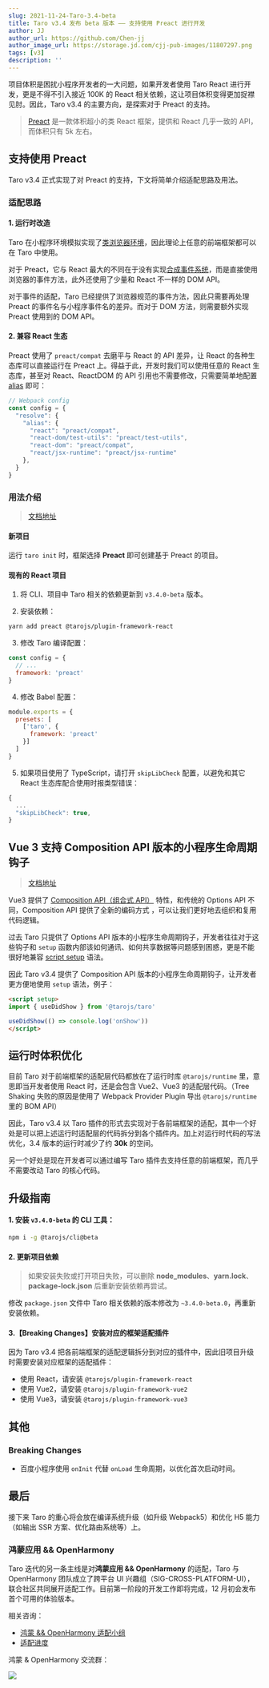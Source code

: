 ```yaml
---
slug: 2021-11-24-Taro-3.4-beta
title: Taro v3.4 发布 beta 版本 —— 支持使用 Preact 进行开发
author: JJ
author_url: https://github.com/Chen-jj
author_image_url: https://storage.jd.com/cjj-pub-images/11807297.png
tags: [v3]
description: ''
---
```


项目体积是困扰小程序开发者的一大问题，如果开发者使用 Taro React 进行开发，更是不得不引入接近 100K 的 React 相关依赖，这让项目体积变得更加捉襟见肘。因此，Taro v3.4 的主要方向，是探索对于 Preact 的支持。

> [Preact](https://preactjs.com/) 是一款体积超小的类 React 框架，提供和 React 几乎一致的 API，而体积只有 5k 左右。

## 支持使用 Preact

Taro v3.4 正式实现了对 Preact 的支持，下文将简单介绍适配思路及用法。

### 适配思路

#### 1. 运行时改造

Taro 在小程序环境模拟实现了[类浏览器环境](https://docs.taro.zone/docs/next/implement-note#%E8%BF%90%E8%A1%8C%E6%97%B6)，因此理论上任意的前端框架都可以在 Taro 中使用。

对于 Preact，它与 React 最大的不同在于没有实现[合成事件系统](https://reactjs.org/docs/events.html)，而是直接使用浏览器的事件方法，此外还使用了少量和 React 不一样的 DOM API。

对于事件的适配，Taro 已经提供了浏览器规范的事件方法，因此只需要再处理 Preact 的事件名与小程序事件名的差异。而对于 DOM 方法，则需要额外实现  Preact 使用到的 DOM API。

#### 2. 兼容 React 生态

Preact 使用了 `preact/compat` 去磨平与 React 的 API 差异，让 React 的各种生态库可以直接运行在 Preact 上。得益于此，开发时我们可以使用任意的 React 生态库，甚至对 React、ReactDOM 的 API 引用也不需要修改，只需要简单地配置 [alias](https://preactjs.com/guide/v10/switching-to-preact#setting-up-compat) 即可：

```js
// Webpack config
const config = {
  "resolve": {
    "alias": {
      "react": "preact/compat",
      "react-dom/test-utils": "preact/test-utils",
      "react-dom": "preact/compat",
      "react/jsx-runtime": "preact/jsx-runtime"
    },
  }
}
```

### 用法介绍

> [文档地址](https://docs.taro.zone/docs/next/preact)

#### 新项目

运行 `taro init` 时，框架选择 **Preact** 即可创建基于 Preact 的项目。

#### 现有的 React 项目

1. 将 CLI、项目中 Taro 相关的依赖更新到 `v3.4.0-beta` 版本。

2. 安装依赖：

```bash
yarn add preact @tarojs/plugin-framework-react
```

3. 修改 Taro 编译配置：

```js title="config/index.js" {3}
const config = {
  // ...
  framework: 'preact'
}
```

4. 修改 Babel 配置：

```js title="babel.config.js" {4}
module.exports = {
  presets: [
    ['taro', {
      framework: 'preact'
    }]
  ]
}
```

5. 如果项目使用了 TypeScript，请打开 `skipLibCheck` 配置，以避免和其它 React 生态库配合使用时报类型错误：

```js title="tsconfig.json" {3}
{
  ...
  "skipLibCheck": true,
}
```

## Vue 3 支持 Composition API 版本的小程序生命周期钩子

> [文档地址](https://docs.taro.zone/docs/next/composition-api)

Vue3 提供了 [Composition API（组合式 API）](https://v3.vuejs.org/guide/composition-api-introduction.html#why-composition-api) 特性，和传统的 Options API 不同，Composition API 提供了全新的编码方式 ，可以让我们更好地去组织和复用代码逻辑。

过去 Taro 只提供了 Options API 版本的小程序生命周期钩子，开发者往往对于这些钩子和 `setup` 函数内部该如何通讯、如何共享数据等问题感到困惑，更是不能很好地兼容 [script setup](https://v3.vuejs.org/api/sfc-script-setup.html#basic-syntax) 语法。

因此 Taro v3.4 提供了 Composition API 版本的小程序生命周期钩子，让开发者更方便地使用 `setup` 语法，例子：

```html
<script setup>
import { useDidShow } from '@tarojs/taro'

useDidShow(() => console.log('onShow'))
</script>
```

## 运行时体积优化

目前 Taro 对于前端框架的适配层代码都放在了运行时库 `@tarojs/runtime` 里，意思即当开发者使用 React 时，还是会包含 Vue2、Vue3 的适配层代码。（Tree Shaking 失败的原因是使用了 Webpack Provider Plugin 导出 `@tarojs/runtime` 里的 BOM API）

因此，Taro v3.4 以 Taro 插件的形式去实现对于各前端框架的适配，其中一个好处是可以把上述运行时适配层的代码拆分到各个插件内。加上对运行时代码的写法优化，3.4 版本的运行时减少了约 **30k** 的空间。

另一个好处是现在开发者可以通过编写 Taro 插件去支持任意的前端框架，而几乎不需要改动 Taro 的核心代码。

## 升级指南

#### 1. 安装 `v3.4.0-beta` 的 CLI 工具：

```bash
npm i -g @tarojs/cli@beta
```

#### 2. 更新项目依赖

> 如果安装失败或打开项目失败，可以删除 **node_modules**、**yarn.lock**、**package-lock.json** 后重新安装依赖再尝试。

修改 `package.json` 文件中 Taro 相关依赖的版本修改为 `~3.4.0-beta.0`，再重新安装依赖。

#### 3.【Breaking Changes】安装对应的框架适配插件

因为 Taro v3.4 把各前端框架的适配逻辑拆分到对应的插件中，因此旧项目升级时需要安装对应框架的适配插件：

- 使用 React，请安装 `@tarojs/plugin-framework-react`
- 使用 Vue2，请安装 `@tarojs/plugin-framework-vue2`
- 使用 Vue3，请安装 `@tarojs/plugin-framework-vue3`

## 其他

### Breaking Changes

- 百度小程序使用 `onInit` 代替 `onLoad` 生命周期，以优化首次启动时间。

## 最后

接下来 Taro 的重心将会放在编译系统升级（如升级 Webpack5）和优化 H5 能力（如输出 SSR 方案、优化路由系统等）上。

### 鸿蒙应用 && OpenHarmony

Taro 迭代的另一条主线是对**鸿蒙应用 && OpenHarmony** 的适配，Taro 与 OpenHarmony 团队成立了跨平台 UI 兴趣组（SIG-CROSS-PLATFORM-UI），联合社区共同展开适配工作。目前第一阶段的开发工作即将完成，12 月初会发布首个可用的体验版本。

相关咨询：

- [鸿蒙 && OpenHarmony 适配小组](https://github.com/NervJS/taro/discussions/categories/%E9%B8%BF%E8%92%99-openharmony-%E9%80%82%E9%85%8D%E5%B0%8F%E7%BB%84)
- [适配进度](https://github.com/NervJS/taro/projects/2)

鸿蒙 & OpenHarmony 交流群：

![](http://storage.360buyimg.com/taro-jd-com/static/contact_taro_harmony_qr.png)





